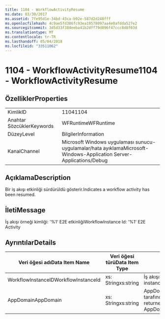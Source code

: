 ```yaml
---
title: 1104 - WorkflowActivityResume
ms.date: 03/30/2017
ms.assetid: 7fe95d1e-34bd-43ca-b92e-587d2d248fff
ms.openlocfilehash: 4c9ae5fd386fc93ea19578097aa4e0afdda527e2
ms.sourcegitcommit: 3d5d33f384eeba41b2dff79d096f47ccc8d8f03d
ms.translationtype: MT
ms.contentlocale: tr-TR
ms.lasthandoff: 05/04/2018
ms.locfileid: "33511062"
---
```

# <a name="1104---workflowactivityresume"></a><span data-ttu-id="4ccfc-102">1104 - WorkflowActivityResume</span><span class="sxs-lookup"><span data-stu-id="4ccfc-102">1104 - WorkflowActivityResume</span></span>
## <a name="properties"></a><span data-ttu-id="4ccfc-103">Özellikler</span><span class="sxs-lookup"><span data-stu-id="4ccfc-103">Properties</span></span>  
  
|||  
|-|-|  
|<span data-ttu-id="4ccfc-104">Kimlik</span><span class="sxs-lookup"><span data-stu-id="4ccfc-104">ID</span></span>|<span data-ttu-id="4ccfc-105">1104</span><span class="sxs-lookup"><span data-stu-id="4ccfc-105">1104</span></span>|  
|<span data-ttu-id="4ccfc-106">Anahtar Sözcükler</span><span class="sxs-lookup"><span data-stu-id="4ccfc-106">Keywords</span></span>|<span data-ttu-id="4ccfc-107">WFRuntime</span><span class="sxs-lookup"><span data-stu-id="4ccfc-107">WFRuntime</span></span>|  
|<span data-ttu-id="4ccfc-108">Düzey</span><span class="sxs-lookup"><span data-stu-id="4ccfc-108">Level</span></span>|<span data-ttu-id="4ccfc-109">Bilgiler</span><span class="sxs-lookup"><span data-stu-id="4ccfc-109">Information</span></span>|  
|<span data-ttu-id="4ccfc-110">Kanal</span><span class="sxs-lookup"><span data-stu-id="4ccfc-110">Channel</span></span>|<span data-ttu-id="4ccfc-111">Microsoft Windows uygulaması sunucu-uygulamalar/hata ayıklama</span><span class="sxs-lookup"><span data-stu-id="4ccfc-111">Microsoft-Windows-Application Server-Applications/Debug</span></span>|  
  
## <a name="description"></a><span data-ttu-id="4ccfc-112">Açıklama</span><span class="sxs-lookup"><span data-stu-id="4ccfc-112">Description</span></span>  
 <span data-ttu-id="4ccfc-113">Bir iş akışı etkinliği sürdürüldü gösterir.</span><span class="sxs-lookup"><span data-stu-id="4ccfc-113">Indicates a workflow activity has been resumed.</span></span>  
  
## <a name="message"></a><span data-ttu-id="4ccfc-114">İleti</span><span class="sxs-lookup"><span data-stu-id="4ccfc-114">Message</span></span>  
 <span data-ttu-id="4ccfc-115">İş akışı örneği kimliği: '%1' E2E etkinliği</span><span class="sxs-lookup"><span data-stu-id="4ccfc-115">WorkflowInstance Id: '%1' E2E Activity</span></span>  
  
## <a name="details"></a><span data-ttu-id="4ccfc-116">Ayrıntılar</span><span class="sxs-lookup"><span data-stu-id="4ccfc-116">Details</span></span>  
  
|<span data-ttu-id="4ccfc-117">Veri öğesi adı</span><span class="sxs-lookup"><span data-stu-id="4ccfc-117">Data Item Name</span></span>|<span data-ttu-id="4ccfc-118">Veri öğesi türü</span><span class="sxs-lookup"><span data-stu-id="4ccfc-118">Data Item Type</span></span>|<span data-ttu-id="4ccfc-119">Açıklama</span><span class="sxs-lookup"><span data-stu-id="4ccfc-119">Description</span></span>|  
|--------------------|--------------------|-----------------|  
|<span data-ttu-id="4ccfc-120">WorkflowInstanceID</span><span class="sxs-lookup"><span data-stu-id="4ccfc-120">WorkflowInstanceId</span></span>|<span data-ttu-id="4ccfc-121">xs: String</span><span class="sxs-lookup"><span data-stu-id="4ccfc-121">xs:string</span></span>|<span data-ttu-id="4ccfc-122">İş akışı örneği kimliği.</span><span class="sxs-lookup"><span data-stu-id="4ccfc-122">The workflow instance id.</span></span>|  
|<span data-ttu-id="4ccfc-123">AppDomain</span><span class="sxs-lookup"><span data-stu-id="4ccfc-123">AppDomain</span></span>|<span data-ttu-id="4ccfc-124">xs: String</span><span class="sxs-lookup"><span data-stu-id="4ccfc-124">xs:string</span></span>|<span data-ttu-id="4ccfc-125">AppDomain.CurrentDomain.FriendlyName tarafından döndürülen dize.</span><span class="sxs-lookup"><span data-stu-id="4ccfc-125">The string returned by AppDomain.CurrentDomain.FriendlyName.</span></span>|

